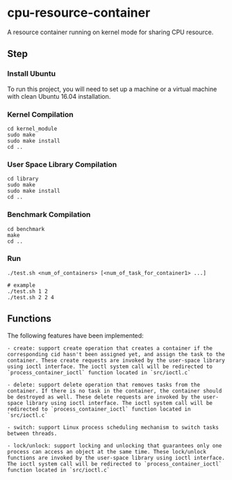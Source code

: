 # cpu-resource-container
A resource container running on kernel mode for sharing CPU resource.

## Step
### Install Ubuntu
To run this project, you will need to set up a machine or a virtual machine with clean Ubuntu 16.04 installation. 

### Kernel Compilation
```shell
cd kernel_module
sudo make
sudo make install
cd ..
```

### User Space Library Compilation
```shell
cd library
sudo make
sudo make install
cd ..
```

### Benchmark Compilation
```shell
cd benchmark
make
cd ..
```

### Run
```shell
./test.sh <num_of_containers> [<num_of_task_for_container1> ...]

# example
./test.sh 1 2
./test.sh 2 2 4
```

## Functions
The following features have been implemented:

    - create: support create operation that creates a container if the corresponding cid hasn't been assigned yet, and assign the task to the container. These create requests are invoked by the user-space library using ioctl interface. The ioctl system call will be redirected to `process_container_ioctl` function located in `src/ioctl.c`

    - delete: support delete operation that removes tasks from the container. If there is no task in the container, the container should be destroyed as well. These delete requests are invoked by the user-space library using ioctl interface. The ioctl system call will be redirected to `process_container_ioctl` function located in `src/ioctl.c`

    - switch: support Linux process scheduling mechanism to switch tasks between threads.

    - lock/unlock: support locking and unlocking that guarantees only one process can access an object at the same time. These lock/unlock functions are invoked by the user-space library using ioctl interface. The ioctl system call will be redirected to `process_container_ioctl` function located in `src/ioctl.c`

